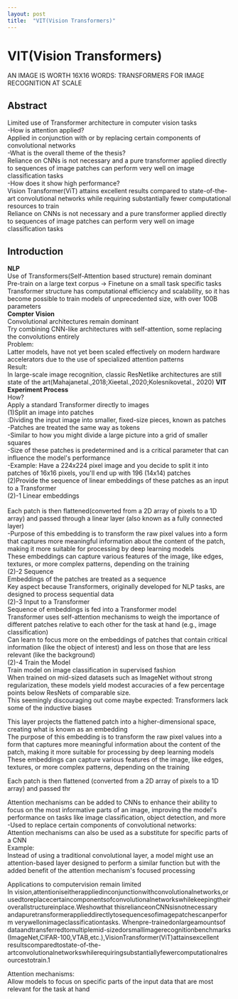 ```yaml
---
layout: post
title:  "VIT(Vision Transformers)"
---
```


# VIT(Vision Transformers)
AN IMAGE IS WORTH 16X16 WORDS: TRANSFORMERS FOR IMAGE RECOGNITION AT SCALE <br/>

## Abstract
Limited use of Transformer architecture in computer vision tasks <br/>
-How is attention applied? <br/>
Applied in conjunction with or by replacing certain components of convolutional networks <br/>
-What is the overall theme of the thesis? <br/>
Reliance on CNNs is not necessary and a pure transformer applied directly to sequences of image patches can perform very well on image classification tasks <br/>
-How does it show high performance? <br/>
Vision Transformer(ViT) attains excellent results compared to state-of-the-art convolutional networks while requiring substantially fewer computational resources to train <br/>
Reliance on CNNs is not necessary and a pure transformer applied directly to sequences of image patches can perform very well on image classification tasks <br/>

## Introduction
**NLP** <br/>
Use of Transformers(Self-Attention based structure) remain dominant <br/>
Pre-train on a large text corpus -> Finetune on a small task specific tasks <br/>
Transformer structure has computational efficiency and scalability, so it has become possible to train models of unprecedented size, with over 100B parameters <br/>
**Compter Vision** <br/>
Convolutional architectures remain dominant <br/>
Try combining CNN-like architectures with self-attention, some replacing the convolutions entirely <br/>
Problem: <br/>
Latter models, have not yet been scaled effectively on modern hardware accelerators due to the use of specialized attention patterns <br/>
Result: <br/>
In large-scale image recognition, classic ResNetlike architectures are still state of the art(Mahajanetal.,2018;Xieetal.,2020;Kolesnikovetal., 2020)
**VIT Experiment Process** <br/>
How? <br/>
Apply a standard Transformer directly to images <br/>
(1)Split an image into patches <br/>
:Dividing the input image into smaller, fixed-size pieces, known as patches <br/> 
-Patches are treated the same way as tokens <br/>
-Similar to how you might divide a large picture into a grid of smaller squares <br/> 
-Size of these patches is predetermined and is a critical parameter that can influence the model's performance <br/> 
-Example: Have a 224x224 pixel image and you decide to split it into patches of 16x16 pixels, you'll end up with 196 (14x14) patches <br/> 
(2)Provide the sequence of linear embeddings of these patches as an input to a Transformer <br/> 
(2)-1 Linear embeddings <br/>  
Each patch is then flattened(converted from a 2D array of pixels to a 1D array) and passed through a linear layer (also known as a fully connected layer) <br/>
-Purpose of this embedding is to transform the raw pixel values into a form that captures more meaningful information about the content of the patch, making it more suitable for processing by deep learning models <br/>
These embeddings can capture various features of the image, like edges, textures, or more complex patterns, depending on the training <br/>
(2)-2 Sequence <br/>
Embeddings of the patches are treated as a sequence <br/>
Key aspect because Transformers, originally developed for NLP tasks, are designed to process sequential data <br/>
(2)-3 Input to a Transformer <br/>
Sequence of embeddings is fed into a Transformer model <br/>
Transformer uses self-attention mechanisms to weigh the importance of different patches relative to each other for the task at hand (e.g., image classification) <br/>
Can learn to focus more on the embeddings of patches that contain critical information (like the object of interest) and less on those that are less relevant (like the background) <br/>
(2)-4 Train the Model <br/>
Train model on image classification in supervised fashion <br/>
When trained on mid-sized datasets such as ImageNet without strong regularization, these models yield modest accuracies of a few percentage points below ResNets of comparable size. <br/>
This seemingly discouraging out come maybe expected: Transformers lack some of the inductive biases




This layer projects the flattened patch into a higher-dimensional space, creating what is known as an embedding <br/>
The purpose of this embedding is to transform the raw pixel values into a form that captures more meaningful information about the content of the patch, making it more suitable for processing by deep learning models <br/> 
These embeddings can capture various features of the image, like edges, textures, or more complex patterns, depending on the training <br/>

Each patch is then flattened (converted from a 2D array of pixels to a 1D array) and passed thr



Attention mechanisms can be added to CNNs to enhance their ability to focus on the most informative parts of an image, improving the model's performance on tasks like image classification, object detection, and more <br/>
-Used to replace certain components of convolutional networks: <br/>
Attention mechanisms can also be used as a substitute for specific parts of a CNN <br/>
Example: <br/>
Instead of using a traditional convolutional layer, a model might use an attention-based layer designed to perform a similar function but with the added benefit of the attention mechanism's focused processing <br/>


Applications to computervision remain limited <br/>
In vision,attentioniseitherappliedinconjunctionwithconvolutionalnetworks,or usedtoreplacecertaincomponentsofconvolutionalnetworkswhilekeepingtheir overallstructureinplace.Weshowthat thisrelianceonCNNsisnotnecessary andapuretransformerapplieddirectlytosequencesofimagepatchescanperform verywellonimageclassificationtasks. Whenpre-trainedonlargeamountsof dataandtransferredtomultiplemid-sizedorsmallimagerecognitionbenchmarks (ImageNet,CIFAR-100,VTAB,etc.),VisionTransformer(ViT)attainsexcellent resultscomparedtostate-of-the-artconvolutionalnetworkswhilerequiringsubstantiallyfewercomputationalresourcestotrain.1

Attention mechanisms: <br/>
Allow models to focus on specific parts of the input data that are most relevant for the task at hand <br/>
